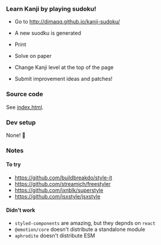 ### Learn Kanji by playing sudoku!

* Go to http://dimaqq.github.io/kanji-sudoku/
* A new suodku is generated
* Print
* Solve on paper

* Change Kanji level at the top of the page
* Submit improvement ideas and patches!

### Source code

See [index.html](index.html).

### Dev setup

None! 🎉

### Notes

#### To try
* https://github.com/buildbreakdo/style-it
* https://github.com/streamich/freestyler
* https://github.com/jxnblk/superstyle
* https://github.com/jsxstyle/jsxstyle
#### Didn't work
* `styled-components` are amazing, but they depnds on `react`
* `@emotion/core` doesn't distribute a standalone module
* `aphrodite` doesn't distribute ESM

